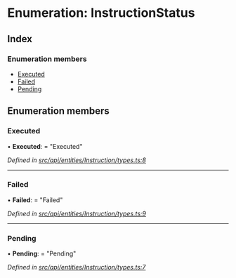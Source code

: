 # Enumeration: InstructionStatus

## Index

### Enumeration members

* [Executed](instructionstatus.md#executed)
* [Failed](instructionstatus.md#failed)
* [Pending](instructionstatus.md#pending)

## Enumeration members

###  Executed

• **Executed**: = "Executed"

*Defined in [src/api/entities/Instruction/types.ts:8](https://github.com/PolymathNetwork/polymesh-sdk/blob/31a16a34/src/api/entities/Instruction/types.ts#L8)*

___

###  Failed

• **Failed**: = "Failed"

*Defined in [src/api/entities/Instruction/types.ts:9](https://github.com/PolymathNetwork/polymesh-sdk/blob/31a16a34/src/api/entities/Instruction/types.ts#L9)*

___

###  Pending

• **Pending**: = "Pending"

*Defined in [src/api/entities/Instruction/types.ts:7](https://github.com/PolymathNetwork/polymesh-sdk/blob/31a16a34/src/api/entities/Instruction/types.ts#L7)*
